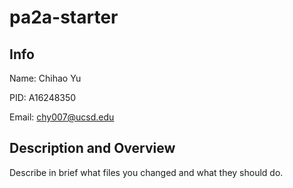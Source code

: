 # pa2a-starter

## Info

Name: Chihao Yu

PID: A16248350

Email: chy007@ucsd.edu

## Description and Overview
Describe in brief what files you changed and what they should do.
